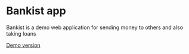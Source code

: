 # Bankist app

Bankist is a demo web application for sending money to others and also taking loans

[Demo version](https://bankist-app-milan44.netlify.app/)
